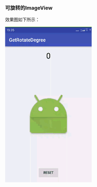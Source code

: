 ### 可旋转的ImageView

效果图如下所示：

![RotateImageView](https://github.com/Blankj/GetRotateDegree/blob/master/img/demo.gif)
